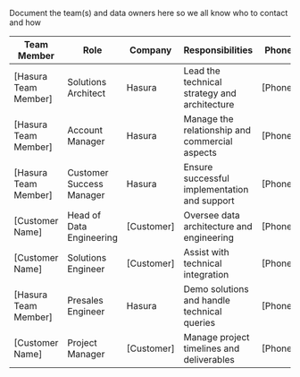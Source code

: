 Document the team(s) and data owners here so we all know who to contact and how

| Team Member         | Role                          | Company       | Responsibilities                               | Phone         | GitHub         | Email               |
|---------------------|-------------------------------|---------------|------------------------------------------------|---------------|----------------|---------------------|
| [Hasura Team Member]       | Solutions Architect           | Hasura        | Lead the technical strategy and architecture   | [Phone]       | [GitHub Handle]| [Email]             |
| [Hasura Team Member]| Account Manager               | Hasura        | Manage the relationship and commercial aspects | [Phone]       | [GitHub Handle]| [Email]             |
| [Hasura Team Member]| Customer Success Manager       | Hasura        | Ensure successful implementation and support   | [Phone]       | [GitHub Handle]| [Email]             |
| [Customer Name]     | Head of Data Engineering      | [Customer]    | Oversee data architecture and engineering      | [Phone]       | [GitHub Handle]| [Email]             |
| [Customer Name]     | Solutions Engineer            | [Customer]    | Assist with technical integration              | [Phone]       | [GitHub Handle]| [Email]             |
| [Hasura Team Member]| Presales Engineer             | Hasura        | Demo solutions and handle technical queries    | [Phone]       | [GitHub Handle]| [Email]             |
| [Customer Name]     | Project Manager               | [Customer]    | Manage project timelines and deliverables      | [Phone]       | [GitHub Handle]| [Email]             |
